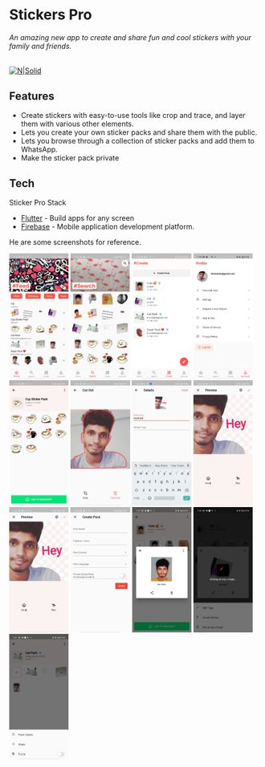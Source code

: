 # Stickers Pro
###### An amazing new app to create and share fun and cool stickers with your family and friends.
[![N|Solid](https://cldup.com/dTxpPi9lDf.thumb.png)](https://nodesource.com/products/nsolid)

## Features

- Create stickers with easy-to-use tools like crop and trace, and layer them with various other elements.
- Lets you create your own sticker packs and share them with the public.
- Lets you browse through a collection of sticker packs and add them to WhatsApp.
- Make the sticker pack private




## Tech

Sticker Pro Stack

- [Flutter](https://flutter.dev/) - Build apps for any screen
- [Firebase](https://firebase.google.com/
) - Mobile application development platform.



He are some screenshots for reference.

<img src="https://github.com/bhavishassai/stickerspro_readme/blob/main/screenshots/1.jpeg?raw=true" height="250px"/> 
<img src="https://github.com/bhavishassai/stickerspro_readme/blob/main/screenshots/2.jpeg?raw=true" height="250px"/>  
<img src="https://github.com/bhavishassai/stickerspro_readme/blob/main/screenshots/3.jpeg?raw=true" height="250px"/>  
<img src="https://github.com/bhavishassai/stickerspro_readme/blob/main/screenshots/4.jpeg?raw=true" height="250px"/>
<img src="https://github.com/bhavishassai/stickerspro_readme/blob/main/screenshots/5.jpeg?raw=true" height="250px"/>
<img src="https://github.com/bhavishassai/stickerspro_readme/blob/main/screenshots/6.jpeg?raw=true" height="250px"/>
<img src="https://github.com/bhavishassai/stickerspro_readme/blob/main/screenshots/7.jpeg?raw=true" height="250px"/>
<img src="https://github.com/bhavishassai/stickerspro_readme/blob/main/screenshots/8.jpeg?raw=true" height="250px"/>
<img src="https://github.com/bhavishassai/stickerspro_readme/blob/main/screenshots/8.jpeg?raw=true" height="250px"/>
<img src="https://github.com/bhavishassai/stickerspro_readme/blob/main/screenshots/10.jpeg?raw=true" height="250px"/>
<img src="https://github.com/bhavishassai/stickerspro_readme/blob/main/screenshots/11.jpeg?raw=true" height="250px"/>
<img src="https://github.com/bhavishassai/stickerspro_readme/blob/main/screenshots/12.jpeg?raw=true" height="250px"/>
<img src="https://github.com/bhavishassai/stickerspro_readme/blob/main/screenshots/13.jpeg?raw=true" height="250px"/>
 
    
